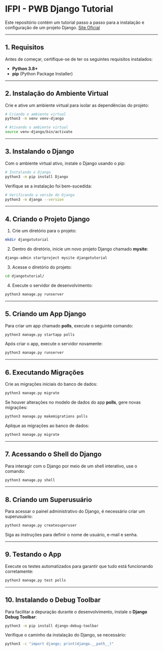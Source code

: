 # **IFPI - PWB Django Tutorial**

Este repositório contém um tutorial passo a passo para a instalação e configuração de um projeto Django. [Site Oficial](https://www.djangoproject.com/)

---

## **1. Requisitos**

Antes de começar, certifique-se de ter os seguintes requisitos instalados:

- **Python 3.8+**
- **pip** (Python Package Installer)

---

## **2. Instalação do Ambiente Virtual**

Crie e ative um ambiente virtual para isolar as dependências do projeto:

```bash
# Criando o ambiente virtual
python3 -m venv venv-django

# Ativando o ambiente virtual
source venv-django/bin/activate
```

---

## **3. Instalando o Django**

Com o ambiente virtual ativo, instale o Django usando o pip:

```bash
# Instalando o Django
python3 -m pip install Django
```

Verifique se a instalação foi bem-sucedida:

```bash
# Verificando a versão do Django
python3 -m django --version
```

---

## **4. Criando o Projeto Django**

1. Crie um diretório para o projeto:

```bash
mkdir djangotutorial
```

2. Dentro do diretório, inicie um novo projeto Django chamado **mysite**:

```bash
django-admin startproject mysite djangotutorial
```

3. Acesse o diretório do projeto:

```bash
cd djangotutorial/
```

4. Execute o servidor de desenvolvimento:

```bash
python3 manage.py runserver
```

---

## **5. Criando um App Django**

Para criar um app chamado **polls**, execute o seguinte comando:

```bash
python3 manage.py startapp polls
```

Após criar o app, execute o servidor novamente:

```bash
python3 manage.py runserver
```

---

## **6. Executando Migrações**

Crie as migrações iniciais do banco de dados:

```bash
python3 manage.py migrate
```

Se houver alterações no modelo de dados do app **polls**, gere novas migrações:

```bash
python3 manage.py makemigrations polls
```

Aplique as migrações ao banco de dados:

```bash
python3 manage.py migrate
```

---

## **7. Acessando o Shell do Django**

Para interagir com o Django por meio de um shell interativo, use o comando:

```bash
python3 manage.py shell
```

---

## **8. Criando um Superusuário**

Para acessar o painel administrativo do Django, é necessário criar um superusuário:

```bash
python3 manage.py createsuperuser
```

Siga as instruções para definir o nome de usuário, e-mail e senha.

---

## **9. Testando o App**

Execute os testes automatizados para garantir que tudo está funcionando corretamente:

```bash
python3 manage.py test polls
```

---

## **10. Instalando o Debug Toolbar**

Para facilitar a depuração durante o desenvolvimento, instale o **Django Debug Toolbar**:

```bash
python3 -m pip install django-debug-toolbar
```

Verifique o caminho da instalação do Django, se necessário:

```bash
python3 -c "import django; print(django.__path__)"
```

